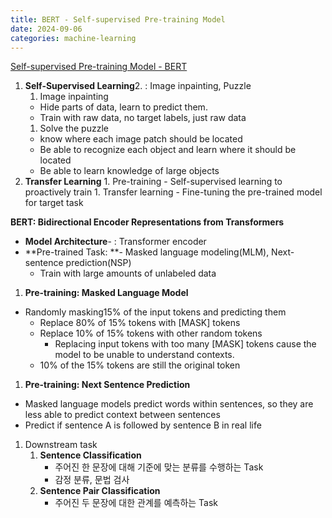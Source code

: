 ```yaml
---
title: BERT - Self-supervised Pre-training Model
date: 2024-09-06
categories: machine-learning
---
```


[Self-supervised Pre-training Model - BERT](https://www.boostcourse.org/boostcampaitech7/lecture/1544451?isDesc=false)

1. **Self-Supervised Learning**2. : Image inpainting, Puzzle
   1. Image inpainting
   - Hide parts of data, learn to predict them.
   - Train with raw data, no target labels, just raw data
   1. Solve the puzzle
   - know where each image patch should be located
   - Be able to recognize each object and learn where it should be located
   - Be able to learn knowledge of large objects
1. **Transfer Learning** 1. Pre-training - Self-supervised learning to proactively train 1. Transfer learning - Fine-tuning the pre-trained model for target task
<!-- -->

**BERT: Bidirectional Encoder Representations from Transformers**

- **Model Architecture**- : Transformer encoder
- **Pre-trained Task: **- Masked language modeling(MLM), Next-sentence prediction(NSP)
  - Train with large amounts of unlabeled data

1. **Pre-training: Masked Language Model**

- Randomly masking15% of the input tokens and predicting them
  - Replace 80% of 15% tokens with [MASK] tokens
  - Replace 10% of 15% tokens with other random tokens
    - Replacing input tokens with too many [MASK] tokens cause the model to be unable to understand contexts.
  - 10% of the 15% tokens are still the original token

1. **Pre-training: Next Sentence Prediction**

- Masked language models predict words within sentences, so they are less able to predict context between sentences
- Predict if sentence A is followed by sentence B in real life
<!-- -->

1. Downstream task
   1. **Sentence Classification**
      - 주어진 한 문장에 대해 기준에 맞는 분류를 수행하는 Task
      - 감정 분류, 문법 검사
   1. **Sentence Pair Classification**
      - 주어진 두 문장에 대한 관계를 예측하는 Task
